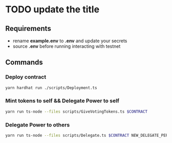 # TODO update the title

## Requirements
 - rename **example.env** to **.env** and update your secrets
 - source **.env** before running interacting with testnet

## Commands

### Deploy contract

```bash
yarn hardhat run ./scripts/Deployment.ts
```

### Mint tokens to self && Delegate Power to self

```bash
yarn run ts-node --files scripts/GiveVotingTokens.ts $CONTRACT 
```

### Delegate Power to others

```bash
yarn run ts-node --files scripts/Delegate.ts $CONTRACT NEW_DELEGATE_PERSON_ADDRESS
```
